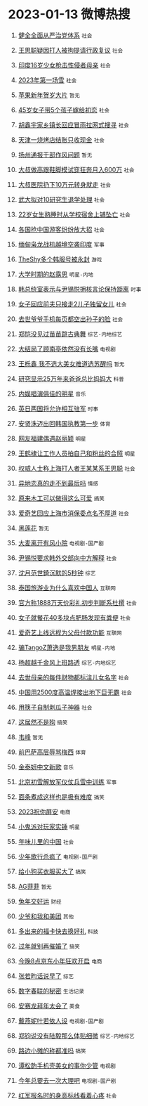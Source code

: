 # 2023-01-13 微博热搜 
1. [健全全面从严治党体系](https://m.weibo.cn/search?containerid=100103type%3D1%26t%3D10%26q%3D%23%E5%81%A5%E5%85%A8%E5%85%A8%E9%9D%A2%E4%BB%8E%E4%B8%A5%E6%B2%BB%E5%85%9A%E4%BD%93%E7%B3%BB%23&stream_entry_id=51&isnewpage=1&extparam=seat%3D1%26cate%3D10103%26dgr%3D0%26filter_type%3Drealtimehot%26c_type%3D51%26pos%3D0%26display_time%3D1673562304%26pre_seqid%3D167356230425305345197&luicode=10000011&lfid=106003type%3D25%26t%3D3%26disable_hot%3D1%26filter_type%3Drealtimehot) `社会` 

2. [王思聪疑因打人被拘提请行政复议](https://m.weibo.cn/search?containerid=100103type%3D1%26t%3D10%26q%3D%23%E7%8E%8B%E6%80%9D%E8%81%AA%E7%96%91%E5%9B%A0%E6%89%93%E4%BA%BA%E8%A2%AB%E6%8B%98%E6%8F%90%E8%AF%B7%E8%A1%8C%E6%94%BF%E5%A4%8D%E8%AE%AE%23&stream_entry_id=31&isnewpage=1&extparam=seat%3D1%26band_rank%3D1%26filter_type%3Drealtimehot%26flag%3D2%26q%3D%2523%25E7%258E%258B%25E6%2580%259D%25E8%2581%25AA%25E7%2596%2591%25E5%259B%25A0%25E6%2589%2593%25E4%25BA%25BA%25E8%25A2%25AB%25E6%258B%2598%25E6%258F%2590%25E8%25AF%25B7%25E8%25A1%258C%25E6%2594%25BF%25E5%25A4%258D%25E8%25AE%25AE%2523%26c_type%3D31%26dgr%3D0%26realpos%3D1%26stream_entry_id%3D31%26cate%3D5001%26lcate%3D5001%26pos%3D0%26display_time%3D1673562304%26pre_seqid%3D167356230425305345197&luicode=10000011&lfid=106003type%3D25%26t%3D3%26disable_hot%3D1%26filter_type%3Drealtimehot) `社会` 

3. [印度16岁少女枪击性侵者母亲](https://m.weibo.cn/search?containerid=100103type%3D1%26t%3D10%26q%3D%23%E5%8D%B0%E5%BA%A616%E5%B2%81%E5%B0%91%E5%A5%B3%E6%9E%AA%E5%87%BB%E6%80%A7%E4%BE%B5%E8%80%85%E6%AF%8D%E4%BA%B2%23&stream_entry_id=31&isnewpage=1&extparam=seat%3D1%26band_rank%3D2%26filter_type%3Drealtimehot%26flag%3D0%26q%3D%2523%25E5%258D%25B0%25E5%25BA%25A616%25E5%25B2%2581%25E5%25B0%2591%25E5%25A5%25B3%25E6%259E%25AA%25E5%2587%25BB%25E6%2580%25A7%25E4%25BE%25B5%25E8%2580%2585%25E6%25AF%258D%25E4%25BA%25B2%2523%26c_type%3D31%26dgr%3D0%26realpos%3D2%26stream_entry_id%3D31%26cate%3D5001%26lcate%3D5001%26pos%3D1%26display_time%3D1673562304%26pre_seqid%3D167356230425305345197&luicode=10000011&lfid=106003type%3D25%26t%3D3%26disable_hot%3D1%26filter_type%3Drealtimehot) `社会` 

4. [2023年第一场雪](https://m.weibo.cn/search?containerid=100103type%3D1%26t%3D10%26q%3D%232023%E5%B9%B4%E7%AC%AC%E4%B8%80%E5%9C%BA%E9%9B%AA%23&stream_entry_id=31&isnewpage=1&extparam=seat%3D1%26band_rank%3D3%26filter_type%3Drealtimehot%26flag%3D0%26q%3D%25232023%25E5%25B9%25B4%25E7%25AC%25AC%25E4%25B8%2580%25E5%259C%25BA%25E9%259B%25AA%2523%26c_type%3D31%26dgr%3D0%26realpos%3D3%26stream_entry_id%3D31%26cate%3D5001%26lcate%3D5001%26pos%3D2%26display_time%3D1673562304%26pre_seqid%3D167356230425305345197&luicode=10000011&lfid=106003type%3D25%26t%3D3%26disable_hot%3D1%26filter_type%3Drealtimehot) `社会` 

5. [苹果新年贺岁大片](https://m.weibo.cn/search?containerid=100103type%3D1%26t%3D10%26q%3D%E8%8B%B9%E6%9E%9C%E6%96%B0%E5%B9%B4%E8%B4%BA%E5%B2%81%E5%A4%A7%E7%89%87&stream_entry_id=31&isnewpage=1&extparam=seat%3D1%26band_rank%3D4%26filter_type%3Drealtimehot%26adid%3D177956%26q%3D%25E8%258B%25B9%25E6%259E%259C%25E6%2596%25B0%25E5%25B9%25B4%25E8%25B4%25BA%25E5%25B2%2581%25E5%25A4%25A7%25E7%2589%2587%26c_type%3D31%26dgr%3D0%26stream_entry_id%3D31%26cate%3D5001%26lcate%3D5001%26pos%3D3%26display_time%3D1673562304%26pre_seqid%3D167356230425305345197&luicode=10000011&lfid=106003type%3D25%26t%3D3%26disable_hot%3D1%26filter_type%3Drealtimehot) `暂无` 

6. [45岁女子带5个孩子嫁给初恋](https://m.weibo.cn/search?containerid=100103type%3D1%26t%3D10%26q%3D%2345%E5%B2%81%E5%A5%B3%E5%AD%90%E5%B8%A65%E4%B8%AA%E5%AD%A9%E5%AD%90%E5%AB%81%E7%BB%99%E5%88%9D%E6%81%8B%23&stream_entry_id=31&isnewpage=1&extparam=seat%3D1%26band_rank%3D4%26filter_type%3Drealtimehot%26flag%3D0%26q%3D%252345%25E5%25B2%2581%25E5%25A5%25B3%25E5%25AD%2590%25E5%25B8%25A65%25E4%25B8%25AA%25E5%25AD%25A9%25E5%25AD%2590%25E5%25AB%2581%25E7%25BB%2599%25E5%2588%259D%25E6%2581%258B%2523%26c_type%3D31%26dgr%3D0%26realpos%3D4%26stream_entry_id%3D31%26cate%3D5001%26lcate%3D5001%26pos%3D4%26display_time%3D1673562304%26pre_seqid%3D167356230425305345197&luicode=10000011&lfid=106003type%3D25%26t%3D3%26disable_hot%3D1%26filter_type%3Drealtimehot) `社会` 

7. [胡鑫宇家乡镇长回应冒雨拉网式搜寻](https://m.weibo.cn/search?containerid=100103type%3D1%26t%3D10%26q%3D%23%E8%83%A1%E9%91%AB%E5%AE%87%E5%AE%B6%E4%B9%A1%E9%95%87%E9%95%BF%E5%9B%9E%E5%BA%94%E5%86%92%E9%9B%A8%E6%8B%89%E7%BD%91%E5%BC%8F%E6%90%9C%E5%AF%BB%23&stream_entry_id=31&isnewpage=1&extparam=seat%3D1%26band_rank%3D5%26filter_type%3Drealtimehot%26flag%3D0%26q%3D%2523%25E8%2583%25A1%25E9%2591%25AB%25E5%25AE%2587%25E5%25AE%25B6%25E4%25B9%25A1%25E9%2595%2587%25E9%2595%25BF%25E5%259B%259E%25E5%25BA%2594%25E5%2586%2592%25E9%259B%25A8%25E6%258B%2589%25E7%25BD%2591%25E5%25BC%258F%25E6%2590%259C%25E5%25AF%25BB%2523%26c_type%3D31%26dgr%3D0%26realpos%3D5%26stream_entry_id%3D31%26cate%3D5001%26lcate%3D5001%26pos%3D5%26display_time%3D1673562304%26pre_seqid%3D167356230425305345197&luicode=10000011&lfid=106003type%3D25%26t%3D3%26disable_hot%3D1%26filter_type%3Drealtimehot) `社会` 

8. [天津一烧烤店结账只收现金](https://m.weibo.cn/search?containerid=100103type%3D1%26t%3D10%26q%3D%23%E5%A4%A9%E6%B4%A5%E4%B8%80%E7%83%A7%E7%83%A4%E5%BA%97%E7%BB%93%E8%B4%A6%E5%8F%AA%E6%94%B6%E7%8E%B0%E9%87%91%23&stream_entry_id=31&isnewpage=1&extparam=seat%3D1%26band_rank%3D6%26filter_type%3Drealtimehot%26flag%3D0%26q%3D%2523%25E5%25A4%25A9%25E6%25B4%25A5%25E4%25B8%2580%25E7%2583%25A7%25E7%2583%25A4%25E5%25BA%2597%25E7%25BB%2593%25E8%25B4%25A6%25E5%258F%25AA%25E6%2594%25B6%25E7%258E%25B0%25E9%2587%2591%2523%26c_type%3D31%26dgr%3D0%26realpos%3D6%26stream_entry_id%3D31%26cate%3D5001%26lcate%3D5001%26pos%3D6%26display_time%3D1673562304%26pre_seqid%3D167356230425305345197&luicode=10000011&lfid=106003type%3D25%26t%3D3%26disable_hot%3D1%26filter_type%3Drealtimehot) `社会` 

9. [扬州通报干部作风问题](https://m.weibo.cn/search?containerid=100103type%3D1%26t%3D10%26q%3D%23%E6%89%AC%E5%B7%9E%E9%80%9A%E6%8A%A5%E5%B9%B2%E9%83%A8%E4%BD%9C%E9%A3%8E%E9%97%AE%E9%A2%98%23&stream_entry_id=31&isnewpage=1&extparam=seat%3D1%26band_rank%3D7%26filter_type%3Drealtimehot%26flag%3D0%26q%3D%2523%25E6%2589%25AC%25E5%25B7%259E%25E9%2580%259A%25E6%258A%25A5%25E5%25B9%25B2%25E9%2583%25A8%25E4%25BD%259C%25E9%25A3%258E%25E9%2597%25AE%25E9%25A2%2598%2523%26c_type%3D31%26dgr%3D0%26realpos%3D7%26stream_entry_id%3D31%26cate%3D5001%26lcate%3D5001%26pos%3D7%26display_time%3D1673562304%26pre_seqid%3D167356230425305345197&luicode=10000011&lfid=106003type%3D25%26t%3D3%26disable_hot%3D1%26filter_type%3Drealtimehot) `暂无` 

10. [大叔做高跟鞋脚模试穿狂奔月入600万](https://m.weibo.cn/search?containerid=100103type%3D1%26t%3D10%26q%3D%23%E5%A4%A7%E5%8F%94%E5%81%9A%E9%AB%98%E8%B7%9F%E9%9E%8B%E8%84%9A%E6%A8%A1%E8%AF%95%E7%A9%BF%E7%8B%82%E5%A5%94%E6%9C%88%E5%85%A5600%E4%B8%87%23&stream_entry_id=31&isnewpage=1&extparam=seat%3D1%26band_rank%3D8%26filter_type%3Drealtimehot%26flag%3D0%26q%3D%2523%25E5%25A4%25A7%25E5%258F%2594%25E5%2581%259A%25E9%25AB%2598%25E8%25B7%259F%25E9%259E%258B%25E8%2584%259A%25E6%25A8%25A1%25E8%25AF%2595%25E7%25A9%25BF%25E7%258B%2582%25E5%25A5%2594%25E6%259C%2588%25E5%2585%25A5600%25E4%25B8%2587%2523%26c_type%3D31%26dgr%3D0%26realpos%3D8%26stream_entry_id%3D31%26cate%3D5001%26lcate%3D5001%26pos%3D8%26display_time%3D1673562304%26pre_seqid%3D167356230425305345197&luicode=10000011&lfid=106003type%3D25%26t%3D3%26disable_hot%3D1%26filter_type%3Drealtimehot) `社会` 

11. [大叔医院扔下10万元转身就走](https://m.weibo.cn/search?containerid=100103type%3D1%26t%3D10%26q%3D%23%E5%A4%A7%E5%8F%94%E5%8C%BB%E9%99%A2%E6%89%94%E4%B8%8B10%E4%B8%87%E5%85%83%E8%BD%AC%E8%BA%AB%E5%B0%B1%E8%B5%B0%23&stream_entry_id=31&isnewpage=1&extparam=seat%3D1%26band_rank%3D9%26filter_type%3Drealtimehot%26flag%3D0%26q%3D%2523%25E5%25A4%25A7%25E5%258F%2594%25E5%258C%25BB%25E9%2599%25A2%25E6%2589%2594%25E4%25B8%258B10%25E4%25B8%2587%25E5%2585%2583%25E8%25BD%25AC%25E8%25BA%25AB%25E5%25B0%25B1%25E8%25B5%25B0%2523%26c_type%3D31%26dgr%3D0%26realpos%3D9%26stream_entry_id%3D31%26cate%3D5001%26lcate%3D5001%26pos%3D9%26display_time%3D1673562304%26pre_seqid%3D167356230425305345197&luicode=10000011&lfid=106003type%3D25%26t%3D3%26disable_hot%3D1%26filter_type%3Drealtimehot) `社会` 

12. [武大拟对10研究生退学处理](https://m.weibo.cn/search?containerid=100103type%3D1%26t%3D10%26q%3D%23%E6%AD%A6%E5%A4%A7%E6%8B%9F%E5%AF%B910%E7%A0%94%E7%A9%B6%E7%94%9F%E9%80%80%E5%AD%A6%E5%A4%84%E7%90%86%23&stream_entry_id=31&isnewpage=1&extparam=seat%3D1%26band_rank%3D10%26filter_type%3Drealtimehot%26flag%3D0%26q%3D%2523%25E6%25AD%25A6%25E5%25A4%25A7%25E6%258B%259F%25E5%25AF%25B910%25E7%25A0%2594%25E7%25A9%25B6%25E7%2594%259F%25E9%2580%2580%25E5%25AD%25A6%25E5%25A4%2584%25E7%2590%2586%2523%26c_type%3D31%26dgr%3D0%26realpos%3D10%26stream_entry_id%3D31%26cate%3D5001%26lcate%3D5001%26pos%3D10%26display_time%3D1673562304%26pre_seqid%3D167356230425305345197&luicode=10000011&lfid=106003type%3D25%26t%3D3%26disable_hot%3D1%26filter_type%3Drealtimehot) `社会` 

13. [22岁女生熟睡时从学校宿舍上铺坠亡](https://m.weibo.cn/search?containerid=100103type%3D1%26t%3D10%26q%3D%2322%E5%B2%81%E5%A5%B3%E7%94%9F%E7%86%9F%E7%9D%A1%E6%97%B6%E4%BB%8E%E5%AD%A6%E6%A0%A1%E5%AE%BF%E8%88%8D%E4%B8%8A%E9%93%BA%E5%9D%A0%E4%BA%A1%23&stream_entry_id=31&isnewpage=1&extparam=seat%3D1%26band_rank%3D11%26filter_type%3Drealtimehot%26flag%3D0%26q%3D%252322%25E5%25B2%2581%25E5%25A5%25B3%25E7%2594%259F%25E7%2586%259F%25E7%259D%25A1%25E6%2597%25B6%25E4%25BB%258E%25E5%25AD%25A6%25E6%25A0%25A1%25E5%25AE%25BF%25E8%2588%258D%25E4%25B8%258A%25E9%2593%25BA%25E5%259D%25A0%25E4%25BA%25A1%2523%26c_type%3D31%26dgr%3D0%26realpos%3D11%26stream_entry_id%3D31%26cate%3D5001%26lcate%3D5001%26pos%3D11%26display_time%3D1673562304%26pre_seqid%3D167356230425305345197&luicode=10000011&lfid=106003type%3D25%26t%3D3%26disable_hot%3D1%26filter_type%3Drealtimehot) `社会` 

14. [各国抢中国游客纷纷放大招](https://m.weibo.cn/search?containerid=100103type%3D1%26t%3D10%26q%3D%23%E5%90%84%E5%9B%BD%E6%8A%A2%E4%B8%AD%E5%9B%BD%E6%B8%B8%E5%AE%A2%E7%BA%B7%E7%BA%B7%E6%94%BE%E5%A4%A7%E6%8B%9B%23&stream_entry_id=31&isnewpage=1&extparam=seat%3D1%26band_rank%3D12%26filter_type%3Drealtimehot%26flag%3D1%26q%3D%2523%25E5%2590%2584%25E5%259B%25BD%25E6%258A%25A2%25E4%25B8%25AD%25E5%259B%25BD%25E6%25B8%25B8%25E5%25AE%25A2%25E7%25BA%25B7%25E7%25BA%25B7%25E6%2594%25BE%25E5%25A4%25A7%25E6%258B%259B%2523%26c_type%3D31%26dgr%3D0%26realpos%3D12%26stream_entry_id%3D31%26cate%3D5001%26lcate%3D5001%26pos%3D12%26display_time%3D1673562304%26pre_seqid%3D167356230425305345197&luicode=10000011&lfid=106003type%3D25%26t%3D3%26disable_hot%3D1%26filter_type%3Drealtimehot) `社会` 

15. [缅甸枭龙战机越境空袭印度](https://m.weibo.cn/search?containerid=100103type%3D1%26t%3D10%26q%3D%23%E7%BC%85%E7%94%B8%E6%9E%AD%E9%BE%99%E6%88%98%E6%9C%BA%E8%B6%8A%E5%A2%83%E7%A9%BA%E8%A2%AD%E5%8D%B0%E5%BA%A6%23&stream_entry_id=31&isnewpage=1&extparam=seat%3D1%26band_rank%3D13%26filter_type%3Drealtimehot%26flag%3D0%26q%3D%2523%25E7%25BC%2585%25E7%2594%25B8%25E6%259E%25AD%25E9%25BE%2599%25E6%2588%2598%25E6%259C%25BA%25E8%25B6%258A%25E5%25A2%2583%25E7%25A9%25BA%25E8%25A2%25AD%25E5%258D%25B0%25E5%25BA%25A6%2523%26c_type%3D31%26dgr%3D0%26realpos%3D13%26stream_entry_id%3D31%26cate%3D5001%26lcate%3D5001%26pos%3D13%26display_time%3D1673562304%26pre_seqid%3D167356230425305345197&luicode=10000011&lfid=106003type%3D25%26t%3D3%26disable_hot%3D1%26filter_type%3Drealtimehot) `军事` 

16. [TheShy多个韩服号被永封](https://m.weibo.cn/search?containerid=100103type%3D1%26t%3D10%26q%3D%23TheShy%E5%A4%9A%E4%B8%AA%E9%9F%A9%E6%9C%8D%E5%8F%B7%E8%A2%AB%E6%B0%B8%E5%B0%81%23&stream_entry_id=31&isnewpage=1&extparam=seat%3D1%26band_rank%3D14%26filter_type%3Drealtimehot%26flag%3D0%26q%3D%2523TheShy%25E5%25A4%259A%25E4%25B8%25AA%25E9%259F%25A9%25E6%259C%258D%25E5%258F%25B7%25E8%25A2%25AB%25E6%25B0%25B8%25E5%25B0%2581%2523%26c_type%3D31%26dgr%3D0%26realpos%3D14%26stream_entry_id%3D31%26cate%3D5001%26lcate%3D5001%26pos%3D14%26display_time%3D1673562304%26pre_seqid%3D167356230425305345197&luicode=10000011&lfid=106003type%3D25%26t%3D3%26disable_hot%3D1%26filter_type%3Drealtimehot) `游戏` 

17. [大学时期的赵露思](https://m.weibo.cn/search?containerid=100103type%3D1%26t%3D10%26q%3D%23%E5%A4%A7%E5%AD%A6%E6%97%B6%E6%9C%9F%E7%9A%84%E8%B5%B5%E9%9C%B2%E6%80%9D%23&stream_entry_id=31&isnewpage=1&extparam=seat%3D1%26band_rank%3D15%26filter_type%3Drealtimehot%26flag%3D0%26q%3D%2523%25E5%25A4%25A7%25E5%25AD%25A6%25E6%2597%25B6%25E6%259C%259F%25E7%259A%2584%25E8%25B5%25B5%25E9%259C%25B2%25E6%2580%259D%2523%26c_type%3D31%26dgr%3D0%26realpos%3D15%26stream_entry_id%3D31%26cate%3D5001%26lcate%3D5001%26pos%3D15%26display_time%3D1673562304%26pre_seqid%3D167356230425305345197&luicode=10000011&lfid=106003type%3D25%26t%3D3%26disable_hot%3D1%26filter_type%3Drealtimehot) `明星-内地` 

18. [韩总统室表示与尹锡悦拥核言论保持距离](https://m.weibo.cn/search?containerid=100103type%3D1%26t%3D10%26q%3D%23%E9%9F%A9%E6%80%BB%E7%BB%9F%E5%AE%A4%E8%A1%A8%E7%A4%BA%E4%B8%8E%E5%B0%B9%E9%94%A1%E6%82%A6%E6%8B%A5%E6%A0%B8%E8%A8%80%E8%AE%BA%E4%BF%9D%E6%8C%81%E8%B7%9D%E7%A6%BB%23&stream_entry_id=31&isnewpage=1&extparam=seat%3D1%26band_rank%3D16%26filter_type%3Drealtimehot%26flag%3D0%26q%3D%2523%25E9%259F%25A9%25E6%2580%25BB%25E7%25BB%259F%25E5%25AE%25A4%25E8%25A1%25A8%25E7%25A4%25BA%25E4%25B8%258E%25E5%25B0%25B9%25E9%2594%25A1%25E6%2582%25A6%25E6%258B%25A5%25E6%25A0%25B8%25E8%25A8%2580%25E8%25AE%25BA%25E4%25BF%259D%25E6%258C%2581%25E8%25B7%259D%25E7%25A6%25BB%2523%26c_type%3D31%26dgr%3D0%26realpos%3D16%26stream_entry_id%3D31%26cate%3D5001%26lcate%3D5001%26pos%3D16%26display_time%3D1673562304%26pre_seqid%3D167356230425305345197&luicode=10000011&lfid=106003type%3D25%26t%3D3%26disable_hot%3D1%26filter_type%3Drealtimehot) `时事` 

19. [女子回应前夫只接走2儿子独留女儿](https://m.weibo.cn/search?containerid=100103type%3D1%26t%3D10%26q%3D%23%E5%A5%B3%E5%AD%90%E5%9B%9E%E5%BA%94%E5%89%8D%E5%A4%AB%E5%8F%AA%E6%8E%A5%E8%B5%B02%E5%84%BF%E5%AD%90%E7%8B%AC%E7%95%99%E5%A5%B3%E5%84%BF%23&stream_entry_id=31&isnewpage=1&extparam=seat%3D1%26band_rank%3D17%26filter_type%3Drealtimehot%26flag%3D0%26q%3D%2523%25E5%25A5%25B3%25E5%25AD%2590%25E5%259B%259E%25E5%25BA%2594%25E5%2589%258D%25E5%25A4%25AB%25E5%258F%25AA%25E6%258E%25A5%25E8%25B5%25B02%25E5%2584%25BF%25E5%25AD%2590%25E7%258B%25AC%25E7%2595%2599%25E5%25A5%25B3%25E5%2584%25BF%2523%26c_type%3D31%26dgr%3D0%26realpos%3D17%26stream_entry_id%3D31%26cate%3D5001%26lcate%3D5001%26pos%3D17%26display_time%3D1673562304%26pre_seqid%3D167356230425305345197&luicode=10000011&lfid=106003type%3D25%26t%3D3%26disable_hot%3D1%26filter_type%3Drealtimehot) `社会` 

20. [去世爷爷手机每页都空出孙子的脸](https://m.weibo.cn/search?containerid=100103type%3D1%26t%3D10%26q%3D%23%E5%8E%BB%E4%B8%96%E7%88%B7%E7%88%B7%E6%89%8B%E6%9C%BA%E6%AF%8F%E9%A1%B5%E9%83%BD%E7%A9%BA%E5%87%BA%E5%AD%99%E5%AD%90%E7%9A%84%E8%84%B8%23&stream_entry_id=31&isnewpage=1&extparam=seat%3D1%26band_rank%3D18%26filter_type%3Drealtimehot%26flag%3D0%26q%3D%2523%25E5%258E%25BB%25E4%25B8%2596%25E7%2588%25B7%25E7%2588%25B7%25E6%2589%258B%25E6%259C%25BA%25E6%25AF%258F%25E9%25A1%25B5%25E9%2583%25BD%25E7%25A9%25BA%25E5%2587%25BA%25E5%25AD%2599%25E5%25AD%2590%25E7%259A%2584%25E8%2584%25B8%2523%26c_type%3D31%26dgr%3D0%26realpos%3D18%26stream_entry_id%3D31%26cate%3D5001%26lcate%3D5001%26pos%3D18%26display_time%3D1673562304%26pre_seqid%3D167356230425305345197&luicode=10000011&lfid=106003type%3D25%26t%3D3%26disable_hot%3D1%26filter_type%3Drealtimehot) `社会` 

21. [郑恺没见过苗苗跳古典舞](https://m.weibo.cn/search?containerid=100103type%3D1%26t%3D10%26q%3D%23%E9%83%91%E6%81%BA%E6%B2%A1%E8%A7%81%E8%BF%87%E8%8B%97%E8%8B%97%E8%B7%B3%E5%8F%A4%E5%85%B8%E8%88%9E%23&stream_entry_id=31&isnewpage=1&extparam=seat%3D1%26band_rank%3D19%26filter_type%3Drealtimehot%26flag%3D0%26q%3D%2523%25E9%2583%2591%25E6%2581%25BA%25E6%25B2%25A1%25E8%25A7%2581%25E8%25BF%2587%25E8%258B%2597%25E8%258B%2597%25E8%25B7%25B3%25E5%258F%25A4%25E5%2585%25B8%25E8%2588%259E%2523%26c_type%3D31%26dgr%3D0%26realpos%3D19%26stream_entry_id%3D31%26cate%3D5001%26lcate%3D5001%26pos%3D19%26display_time%3D1673562304%26pre_seqid%3D167356230425305345197&luicode=10000011&lfid=106003type%3D25%26t%3D3%26disable_hot%3D1%26filter_type%3Drealtimehot) `综艺-内地综艺` 

22. [大结局了顾南亭依然没有长嘴](https://m.weibo.cn/search?containerid=100103type%3D1%26t%3D10%26q%3D%23%E5%A4%A7%E7%BB%93%E5%B1%80%E4%BA%86%E9%A1%BE%E5%8D%97%E4%BA%AD%E4%BE%9D%E7%84%B6%E6%B2%A1%E6%9C%89%E9%95%BF%E5%98%B4%23&stream_entry_id=31&isnewpage=1&extparam=seat%3D1%26band_rank%3D20%26filter_type%3Drealtimehot%26flag%3D0%26q%3D%2523%25E5%25A4%25A7%25E7%25BB%2593%25E5%25B1%2580%25E4%25BA%2586%25E9%25A1%25BE%25E5%258D%2597%25E4%25BA%25AD%25E4%25BE%259D%25E7%2584%25B6%25E6%25B2%25A1%25E6%259C%2589%25E9%2595%25BF%25E5%2598%25B4%2523%26c_type%3D31%26dgr%3D0%26realpos%3D20%26stream_entry_id%3D31%26cate%3D5001%26lcate%3D5001%26pos%3D20%26display_time%3D1673562304%26pre_seqid%3D167356230425305345197&luicode=10000011&lfid=106003type%3D25%26t%3D3%26disable_hot%3D1%26filter_type%3Drealtimehot) `电视剧` 

23. [王栎鑫 我不选大美女难道选苏醒吗](https://m.weibo.cn/search?containerid=100103type%3D1%26t%3D10%26q%3D%E7%8E%8B%E6%A0%8E%E9%91%AB+%E6%88%91%E4%B8%8D%E9%80%89%E5%A4%A7%E7%BE%8E%E5%A5%B3%E9%9A%BE%E9%81%93%E9%80%89%E8%8B%8F%E9%86%92%E5%90%97&stream_entry_id=31&isnewpage=1&extparam=seat%3D1%26band_rank%3D21%26filter_type%3Drealtimehot%26flag%3D0%26q%3D%25E7%258E%258B%25E6%25A0%258E%25E9%2591%25AB%2520%25E6%2588%2591%25E4%25B8%258D%25E9%2580%2589%25E5%25A4%25A7%25E7%25BE%258E%25E5%25A5%25B3%25E9%259A%25BE%25E9%2581%2593%25E9%2580%2589%25E8%258B%258F%25E9%2586%2592%25E5%2590%2597%26c_type%3D31%26dgr%3D0%26realpos%3D21%26stream_entry_id%3D31%26cate%3D5001%26lcate%3D5001%26pos%3D21%26display_time%3D1673562304%26pre_seqid%3D167356230425305345197&luicode=10000011&lfid=106003type%3D25%26t%3D3%26disable_hot%3D1%26filter_type%3Drealtimehot) `暂无` 

24. [研究显示25万年来爸爸总比妈妈大](https://m.weibo.cn/search?containerid=100103type%3D1%26t%3D10%26q%3D%23%E7%A0%94%E7%A9%B6%E6%98%BE%E7%A4%BA25%E4%B8%87%E5%B9%B4%E6%9D%A5%E7%88%B8%E7%88%B8%E6%80%BB%E6%AF%94%E5%A6%88%E5%A6%88%E5%A4%A7%23&stream_entry_id=31&isnewpage=1&extparam=seat%3D1%26band_rank%3D22%26filter_type%3Drealtimehot%26flag%3D0%26q%3D%2523%25E7%25A0%2594%25E7%25A9%25B6%25E6%2598%25BE%25E7%25A4%25BA25%25E4%25B8%2587%25E5%25B9%25B4%25E6%259D%25A5%25E7%2588%25B8%25E7%2588%25B8%25E6%2580%25BB%25E6%25AF%2594%25E5%25A6%2588%25E5%25A6%2588%25E5%25A4%25A7%2523%26c_type%3D31%26dgr%3D0%26realpos%3D22%26stream_entry_id%3D31%26cate%3D5001%26lcate%3D5001%26pos%3D22%26display_time%3D1673562304%26pre_seqid%3D167356230425305345197&luicode=10000011&lfid=106003type%3D25%26t%3D3%26disable_hot%3D1%26filter_type%3Drealtimehot) `科普` 

25. [内娱唱演俱佳的明星](https://m.weibo.cn/search?containerid=100103type%3D1%26t%3D10%26q%3D%23%E5%86%85%E5%A8%B1%E5%94%B1%E6%BC%94%E4%BF%B1%E4%BD%B3%E7%9A%84%E6%98%8E%E6%98%9F%23&stream_entry_id=31&isnewpage=1&extparam=seat%3D1%26band_rank%3D23%26filter_type%3Drealtimehot%26flag%3D0%26q%3D%2523%25E5%2586%2585%25E5%25A8%25B1%25E5%2594%25B1%25E6%25BC%2594%25E4%25BF%25B1%25E4%25BD%25B3%25E7%259A%2584%25E6%2598%258E%25E6%2598%259F%2523%26c_type%3D31%26dgr%3D0%26realpos%3D23%26stream_entry_id%3D31%26cate%3D5001%26lcate%3D5001%26pos%3D23%26display_time%3D1673562304%26pre_seqid%3D167356230425305345197&luicode=10000011&lfid=106003type%3D25%26t%3D3%26disable_hot%3D1%26filter_type%3Drealtimehot) `音乐` 

26. [英日两国将允许相互驻军](https://m.weibo.cn/search?containerid=100103type%3D1%26t%3D10%26q%3D%23%E8%8B%B1%E6%97%A5%E4%B8%A4%E5%9B%BD%E5%B0%86%E5%85%81%E8%AE%B8%E7%9B%B8%E4%BA%92%E9%A9%BB%E5%86%9B%23&stream_entry_id=31&isnewpage=1&extparam=seat%3D1%26band_rank%3D24%26filter_type%3Drealtimehot%26flag%3D0%26q%3D%2523%25E8%258B%25B1%25E6%2597%25A5%25E4%25B8%25A4%25E5%259B%25BD%25E5%25B0%2586%25E5%2585%2581%25E8%25AE%25B8%25E7%259B%25B8%25E4%25BA%2592%25E9%25A9%25BB%25E5%2586%259B%2523%26c_type%3D31%26dgr%3D0%26realpos%3D24%26stream_entry_id%3D31%26cate%3D5001%26lcate%3D5001%26pos%3D24%26display_time%3D1673562304%26pre_seqid%3D167356230425305345197&luicode=10000011&lfid=106003type%3D25%26t%3D3%26disable_hot%3D1%26filter_type%3Drealtimehot) `时事` 

27. [安贤洙迈出回韩国执教第一步](https://m.weibo.cn/search?containerid=100103type%3D1%26t%3D10%26q%3D%23%E5%AE%89%E8%B4%A4%E6%B4%99%E8%BF%88%E5%87%BA%E5%9B%9E%E9%9F%A9%E5%9B%BD%E6%89%A7%E6%95%99%E7%AC%AC%E4%B8%80%E6%AD%A5%23&stream_entry_id=31&isnewpage=1&extparam=seat%3D1%26band_rank%3D25%26filter_type%3Drealtimehot%26flag%3D0%26q%3D%2523%25E5%25AE%2589%25E8%25B4%25A4%25E6%25B4%2599%25E8%25BF%2588%25E5%2587%25BA%25E5%259B%259E%25E9%259F%25A9%25E5%259B%25BD%25E6%2589%25A7%25E6%2595%2599%25E7%25AC%25AC%25E4%25B8%2580%25E6%25AD%25A5%2523%26c_type%3D31%26dgr%3D0%26realpos%3D25%26stream_entry_id%3D31%26cate%3D5001%26lcate%3D5001%26pos%3D25%26display_time%3D1673562304%26pre_seqid%3D167356230425305345197&luicode=10000011&lfid=106003type%3D25%26t%3D3%26disable_hot%3D1%26filter_type%3Drealtimehot) `体育` 

28. [网友福建偶遇赵丽颖](https://m.weibo.cn/search?containerid=100103type%3D1%26t%3D10%26q%3D%23%E7%BD%91%E5%8F%8B%E7%A6%8F%E5%BB%BA%E5%81%B6%E9%81%87%E8%B5%B5%E4%B8%BD%E9%A2%96%23&stream_entry_id=31&isnewpage=1&extparam=seat%3D1%26band_rank%3D26%26filter_type%3Drealtimehot%26flag%3D0%26q%3D%2523%25E7%25BD%2591%25E5%258F%258B%25E7%25A6%258F%25E5%25BB%25BA%25E5%2581%25B6%25E9%2581%2587%25E8%25B5%25B5%25E4%25B8%25BD%25E9%25A2%2596%2523%26c_type%3D31%26dgr%3D0%26realpos%3D26%26stream_entry_id%3D31%26cate%3D5001%26lcate%3D5001%26pos%3D26%26display_time%3D1673562304%26pre_seqid%3D167356230425305345197&luicode=10000011&lfid=106003type%3D25%26t%3D3%26disable_hot%3D1%26filter_type%3Drealtimehot) `明星` 

29. [王鹤棣让工作人员拍自己和粉丝的合照](https://m.weibo.cn/search?containerid=100103type%3D1%26t%3D10%26q%3D%23%E7%8E%8B%E9%B9%A4%E6%A3%A3%E8%AE%A9%E5%B7%A5%E4%BD%9C%E4%BA%BA%E5%91%98%E6%8B%8D%E8%87%AA%E5%B7%B1%E5%92%8C%E7%B2%89%E4%B8%9D%E7%9A%84%E5%90%88%E7%85%A7%23&stream_entry_id=31&isnewpage=1&extparam=seat%3D1%26band_rank%3D27%26filter_type%3Drealtimehot%26flag%3D0%26q%3D%2523%25E7%258E%258B%25E9%25B9%25A4%25E6%25A3%25A3%25E8%25AE%25A9%25E5%25B7%25A5%25E4%25BD%259C%25E4%25BA%25BA%25E5%2591%2598%25E6%258B%258D%25E8%2587%25AA%25E5%25B7%25B1%25E5%2592%258C%25E7%25B2%2589%25E4%25B8%259D%25E7%259A%2584%25E5%2590%2588%25E7%2585%25A7%2523%26c_type%3D31%26dgr%3D0%26realpos%3D27%26stream_entry_id%3D31%26cate%3D5001%26lcate%3D5001%26pos%3D27%26display_time%3D1673562304%26pre_seqid%3D167356230425305345197&luicode=10000011&lfid=106003type%3D25%26t%3D3%26disable_hot%3D1%26filter_type%3Drealtimehot) `明星` 

30. [权威人士称上海打人者王某某系王思聪](https://m.weibo.cn/search?containerid=100103type%3D1%26t%3D10%26q%3D%23%E6%9D%83%E5%A8%81%E4%BA%BA%E5%A3%AB%E7%A7%B0%E4%B8%8A%E6%B5%B7%E6%89%93%E4%BA%BA%E8%80%85%E7%8E%8B%E6%9F%90%E6%9F%90%E7%B3%BB%E7%8E%8B%E6%80%9D%E8%81%AA%23&stream_entry_id=31&isnewpage=1&extparam=seat%3D1%26band_rank%3D28%26filter_type%3Drealtimehot%26flag%3D0%26q%3D%2523%25E6%259D%2583%25E5%25A8%2581%25E4%25BA%25BA%25E5%25A3%25AB%25E7%25A7%25B0%25E4%25B8%258A%25E6%25B5%25B7%25E6%2589%2593%25E4%25BA%25BA%25E8%2580%2585%25E7%258E%258B%25E6%259F%2590%25E6%259F%2590%25E7%25B3%25BB%25E7%258E%258B%25E6%2580%259D%25E8%2581%25AA%2523%26c_type%3D31%26dgr%3D0%26realpos%3D28%26stream_entry_id%3D31%26cate%3D5001%26lcate%3D5001%26pos%3D28%26display_time%3D1673562304%26pre_seqid%3D167356230425305345197&luicode=10000011&lfid=106003type%3D25%26t%3D3%26disable_hot%3D1%26filter_type%3Drealtimehot) `社会` 

31. [异地恋真的走不到最后吗](https://m.weibo.cn/search?containerid=100103type%3D1%26t%3D10%26q%3D%23%E5%BC%82%E5%9C%B0%E6%81%8B%E7%9C%9F%E7%9A%84%E8%B5%B0%E4%B8%8D%E5%88%B0%E6%9C%80%E5%90%8E%E5%90%97%23&stream_entry_id=31&isnewpage=1&extparam=seat%3D1%26band_rank%3D29%26filter_type%3Drealtimehot%26flag%3D0%26q%3D%2523%25E5%25BC%2582%25E5%259C%25B0%25E6%2581%258B%25E7%259C%259F%25E7%259A%2584%25E8%25B5%25B0%25E4%25B8%258D%25E5%2588%25B0%25E6%259C%2580%25E5%2590%258E%25E5%2590%2597%2523%26c_type%3D31%26dgr%3D0%26realpos%3D29%26stream_entry_id%3D31%26cate%3D5001%26lcate%3D5001%26pos%3D29%26display_time%3D1673562304%26pre_seqid%3D167356230425305345197&luicode=10000011&lfid=106003type%3D25%26t%3D3%26disable_hot%3D1%26filter_type%3Drealtimehot) `情感` 

32. [原来木工可以做得这么可爱](https://m.weibo.cn/search?containerid=100103type%3D1%26t%3D10%26q%3D%23%E5%8E%9F%E6%9D%A5%E6%9C%A8%E5%B7%A5%E5%8F%AF%E4%BB%A5%E5%81%9A%E5%BE%97%E8%BF%99%E4%B9%88%E5%8F%AF%E7%88%B1%23&stream_entry_id=31&isnewpage=1&extparam=seat%3D1%26band_rank%3D30%26filter_type%3Drealtimehot%26flag%3D0%26q%3D%2523%25E5%258E%259F%25E6%259D%25A5%25E6%259C%25A8%25E5%25B7%25A5%25E5%258F%25AF%25E4%25BB%25A5%25E5%2581%259A%25E5%25BE%2597%25E8%25BF%2599%25E4%25B9%2588%25E5%258F%25AF%25E7%2588%25B1%2523%26c_type%3D31%26dgr%3D0%26realpos%3D30%26stream_entry_id%3D31%26cate%3D5001%26lcate%3D5001%26pos%3D30%26display_time%3D1673562304%26pre_seqid%3D167356230425305345197&luicode=10000011&lfid=106003type%3D25%26t%3D3%26disable_hot%3D1%26filter_type%3Drealtimehot) `搞笑` 

33. [爱奇艺回应上海市消保委点名不厚道](https://m.weibo.cn/search?containerid=100103type%3D1%26t%3D10%26q%3D%23%E7%88%B1%E5%A5%87%E8%89%BA%E5%9B%9E%E5%BA%94%E4%B8%8A%E6%B5%B7%E5%B8%82%E6%B6%88%E4%BF%9D%E5%A7%94%E7%82%B9%E5%90%8D%E4%B8%8D%E5%8E%9A%E9%81%93%23&stream_entry_id=31&isnewpage=1&extparam=seat%3D1%26band_rank%3D31%26filter_type%3Drealtimehot%26flag%3D0%26q%3D%2523%25E7%2588%25B1%25E5%25A5%2587%25E8%2589%25BA%25E5%259B%259E%25E5%25BA%2594%25E4%25B8%258A%25E6%25B5%25B7%25E5%25B8%2582%25E6%25B6%2588%25E4%25BF%259D%25E5%25A7%2594%25E7%2582%25B9%25E5%2590%258D%25E4%25B8%258D%25E5%258E%259A%25E9%2581%2593%2523%26c_type%3D31%26dgr%3D0%26realpos%3D31%26stream_entry_id%3D31%26cate%3D5001%26lcate%3D5001%26pos%3D31%26display_time%3D1673562304%26pre_seqid%3D167356230425305345197&luicode=10000011&lfid=106003type%3D25%26t%3D3%26disable_hot%3D1%26filter_type%3Drealtimehot) `社会` 

34. [黑莲花](https://m.weibo.cn/search?containerid=100103type%3D1%26t%3D10%26q%3D%E9%BB%91%E8%8E%B2%E8%8A%B1&stream_entry_id=31&isnewpage=1&extparam=seat%3D1%26band_rank%3D32%26filter_type%3Drealtimehot%26flag%3D0%26q%3D%25E9%25BB%2591%25E8%258E%25B2%25E8%258A%25B1%26c_type%3D31%26dgr%3D0%26realpos%3D32%26stream_entry_id%3D31%26cate%3D5001%26lcate%3D5001%26pos%3D32%26display_time%3D1673562304%26pre_seqid%3D167356230425305345197&luicode=10000011&lfid=106003type%3D25%26t%3D3%26disable_hot%3D1%26filter_type%3Drealtimehot) `暂无` 

35. [大麦离开有风小院](https://m.weibo.cn/search?containerid=100103type%3D1%26t%3D10%26q%3D%23%E5%A4%A7%E9%BA%A6%E7%A6%BB%E5%BC%80%E6%9C%89%E9%A3%8E%E5%B0%8F%E9%99%A2%23&stream_entry_id=31&isnewpage=1&extparam=seat%3D1%26band_rank%3D33%26filter_type%3Drealtimehot%26flag%3D0%26q%3D%2523%25E5%25A4%25A7%25E9%25BA%25A6%25E7%25A6%25BB%25E5%25BC%2580%25E6%259C%2589%25E9%25A3%258E%25E5%25B0%258F%25E9%2599%25A2%2523%26c_type%3D31%26dgr%3D0%26realpos%3D33%26stream_entry_id%3D31%26cate%3D5001%26lcate%3D5001%26pos%3D33%26display_time%3D1673562304%26pre_seqid%3D167356230425305345197&luicode=10000011&lfid=106003type%3D25%26t%3D3%26disable_hot%3D1%26filter_type%3Drealtimehot) `电视剧-国产剧` 

36. [尹锡悦要求韩外交部向中方解释](https://m.weibo.cn/search?containerid=100103type%3D1%26t%3D10%26q%3D%23%E5%B0%B9%E9%94%A1%E6%82%A6%E8%A6%81%E6%B1%82%E9%9F%A9%E5%A4%96%E4%BA%A4%E9%83%A8%E5%90%91%E4%B8%AD%E6%96%B9%E8%A7%A3%E9%87%8A%23&stream_entry_id=31&isnewpage=1&extparam=seat%3D1%26band_rank%3D34%26filter_type%3Drealtimehot%26flag%3D0%26q%3D%2523%25E5%25B0%25B9%25E9%2594%25A1%25E6%2582%25A6%25E8%25A6%2581%25E6%25B1%2582%25E9%259F%25A9%25E5%25A4%2596%25E4%25BA%25A4%25E9%2583%25A8%25E5%2590%2591%25E4%25B8%25AD%25E6%2596%25B9%25E8%25A7%25A3%25E9%2587%258A%2523%26c_type%3D31%26dgr%3D0%26realpos%3D34%26stream_entry_id%3D31%26cate%3D5001%26lcate%3D5001%26pos%3D34%26display_time%3D1673562304%26pre_seqid%3D167356230425305345197&luicode=10000011&lfid=106003type%3D25%26t%3D3%26disable_hot%3D1%26filter_type%3Drealtimehot) `社会` 

37. [沈月范世錡沉默的5秒钟](https://m.weibo.cn/search?containerid=100103type%3D1%26t%3D10%26q%3D%23%E6%B2%88%E6%9C%88%E8%8C%83%E4%B8%96%E9%8C%A1%E6%B2%89%E9%BB%98%E7%9A%845%E7%A7%92%E9%92%9F%23&stream_entry_id=31&isnewpage=1&extparam=seat%3D1%26band_rank%3D35%26filter_type%3Drealtimehot%26flag%3D0%26q%3D%2523%25E6%25B2%2588%25E6%259C%2588%25E8%258C%2583%25E4%25B8%2596%25E9%258C%25A1%25E6%25B2%2589%25E9%25BB%2598%25E7%259A%25845%25E7%25A7%2592%25E9%2592%259F%2523%26c_type%3D31%26dgr%3D0%26realpos%3D35%26stream_entry_id%3D31%26cate%3D5001%26lcate%3D5001%26pos%3D35%26display_time%3D1673562304%26pre_seqid%3D167356230425305345197&luicode=10000011&lfid=106003type%3D25%26t%3D3%26disable_hot%3D1%26filter_type%3Drealtimehot) `综艺` 

38. [泰国旅游业为什么喜欢中国人](https://m.weibo.cn/search?containerid=100103type%3D1%26t%3D10%26q%3D%23%E6%B3%B0%E5%9B%BD%E6%97%85%E6%B8%B8%E4%B8%9A%E4%B8%BA%E4%BB%80%E4%B9%88%E5%96%9C%E6%AC%A2%E4%B8%AD%E5%9B%BD%E4%BA%BA%23&stream_entry_id=31&isnewpage=1&extparam=seat%3D1%26band_rank%3D36%26filter_type%3Drealtimehot%26flag%3D0%26q%3D%2523%25E6%25B3%25B0%25E5%259B%25BD%25E6%2597%2585%25E6%25B8%25B8%25E4%25B8%259A%25E4%25B8%25BA%25E4%25BB%2580%25E4%25B9%2588%25E5%2596%259C%25E6%25AC%25A2%25E4%25B8%25AD%25E5%259B%25BD%25E4%25BA%25BA%2523%26c_type%3D31%26dgr%3D0%26realpos%3D36%26stream_entry_id%3D31%26cate%3D5001%26lcate%3D5001%26pos%3D36%26display_time%3D1673562304%26pre_seqid%3D167356230425305345197&luicode=10000011&lfid=106003type%3D25%26t%3D3%26disable_hot%3D1%26filter_type%3Drealtimehot) `互联网` 

39. [官方称1888万天价彩礼初步判断系杜撰](https://m.weibo.cn/search?containerid=100103type%3D1%26t%3D10%26q%3D%23%E5%AE%98%E6%96%B9%E7%A7%B01888%E4%B8%87%E5%A4%A9%E4%BB%B7%E5%BD%A9%E7%A4%BC%E5%88%9D%E6%AD%A5%E5%88%A4%E6%96%AD%E7%B3%BB%E6%9D%9C%E6%92%B0%23&stream_entry_id=31&isnewpage=1&extparam=seat%3D1%26band_rank%3D37%26filter_type%3Drealtimehot%26flag%3D0%26q%3D%2523%25E5%25AE%2598%25E6%2596%25B9%25E7%25A7%25B01888%25E4%25B8%2587%25E5%25A4%25A9%25E4%25BB%25B7%25E5%25BD%25A9%25E7%25A4%25BC%25E5%2588%259D%25E6%25AD%25A5%25E5%2588%25A4%25E6%2596%25AD%25E7%25B3%25BB%25E6%259D%259C%25E6%2592%25B0%2523%26c_type%3D31%26dgr%3D0%26realpos%3D37%26stream_entry_id%3D31%26cate%3D5001%26lcate%3D5001%26pos%3D37%26display_time%3D1673562304%26pre_seqid%3D167356230425305345197&luicode=10000011&lfid=106003type%3D25%26t%3D3%26disable_hot%3D1%26filter_type%3Drealtimehot) `社会` 

40. [女子就餐花40多块点肥肠发现有粪便](https://m.weibo.cn/search?containerid=100103type%3D1%26t%3D10%26q%3D%23%E5%A5%B3%E5%AD%90%E5%B0%B1%E9%A4%90%E8%8A%B140%E5%A4%9A%E5%9D%97%E7%82%B9%E8%82%A5%E8%82%A0%E5%8F%91%E7%8E%B0%E6%9C%89%E7%B2%AA%E4%BE%BF%23&stream_entry_id=31&isnewpage=1&extparam=seat%3D1%26band_rank%3D38%26filter_type%3Drealtimehot%26flag%3D0%26q%3D%2523%25E5%25A5%25B3%25E5%25AD%2590%25E5%25B0%25B1%25E9%25A4%2590%25E8%258A%25B140%25E5%25A4%259A%25E5%259D%2597%25E7%2582%25B9%25E8%2582%25A5%25E8%2582%25A0%25E5%258F%2591%25E7%258E%25B0%25E6%259C%2589%25E7%25B2%25AA%25E4%25BE%25BF%2523%26c_type%3D31%26dgr%3D0%26realpos%3D38%26stream_entry_id%3D31%26cate%3D5001%26lcate%3D5001%26pos%3D38%26display_time%3D1673562304%26pre_seqid%3D167356230425305345197&luicode=10000011&lfid=106003type%3D25%26t%3D3%26disable_hot%3D1%26filter_type%3Drealtimehot) `社会` 

41. [爱奇艺上线远程为父母付款功能](https://m.weibo.cn/search?containerid=100103type%3D1%26t%3D10%26q%3D%23%E7%88%B1%E5%A5%87%E8%89%BA%E4%B8%8A%E7%BA%BF%E8%BF%9C%E7%A8%8B%E4%B8%BA%E7%88%B6%E6%AF%8D%E4%BB%98%E6%AC%BE%E5%8A%9F%E8%83%BD%23&stream_entry_id=31&isnewpage=1&extparam=seat%3D1%26band_rank%3D39%26filter_type%3Drealtimehot%26flag%3D0%26q%3D%2523%25E7%2588%25B1%25E5%25A5%2587%25E8%2589%25BA%25E4%25B8%258A%25E7%25BA%25BF%25E8%25BF%259C%25E7%25A8%258B%25E4%25B8%25BA%25E7%2588%25B6%25E6%25AF%258D%25E4%25BB%2598%25E6%25AC%25BE%25E5%258A%259F%25E8%2583%25BD%2523%26c_type%3D31%26dgr%3D0%26realpos%3D39%26stream_entry_id%3D31%26cate%3D5001%26lcate%3D5001%26pos%3D39%26display_time%3D1673562304%26pre_seqid%3D167356230425305345197&luicode=10000011&lfid=106003type%3D25%26t%3D3%26disable_hot%3D1%26filter_type%3Drealtimehot) `互联网` 

42. [骗TangoZ萧逸是我男朋友](https://m.weibo.cn/search?containerid=100103type%3D1%26t%3D10%26q%3D%23%E9%AA%97TangoZ%E8%90%A7%E9%80%B8%E6%98%AF%E6%88%91%E7%94%B7%E6%9C%8B%E5%8F%8B%23&stream_entry_id=31&isnewpage=1&extparam=seat%3D1%26band_rank%3D40%26filter_type%3Drealtimehot%26flag%3D0%26q%3D%2523%25E9%25AA%2597TangoZ%25E8%2590%25A7%25E9%2580%25B8%25E6%2598%25AF%25E6%2588%2591%25E7%2594%25B7%25E6%259C%258B%25E5%258F%258B%2523%26c_type%3D31%26dgr%3D0%26realpos%3D40%26stream_entry_id%3D31%26cate%3D5001%26lcate%3D5001%26pos%3D40%26display_time%3D1673562304%26pre_seqid%3D167356230425305345197&luicode=10000011&lfid=106003type%3D25%26t%3D3%26disable_hot%3D1%26filter_type%3Drealtimehot) `明星-内地` 

43. [杨超越千金风上班路透](https://m.weibo.cn/search?containerid=100103type%3D1%26t%3D10%26q%3D%23%E6%9D%A8%E8%B6%85%E8%B6%8A%E5%8D%83%E9%87%91%E9%A3%8E%E4%B8%8A%E7%8F%AD%E8%B7%AF%E9%80%8F%23&stream_entry_id=31&isnewpage=1&extparam=seat%3D1%26band_rank%3D41%26filter_type%3Drealtimehot%26flag%3D1%26q%3D%2523%25E6%259D%25A8%25E8%25B6%2585%25E8%25B6%258A%25E5%258D%2583%25E9%2587%2591%25E9%25A3%258E%25E4%25B8%258A%25E7%258F%25AD%25E8%25B7%25AF%25E9%2580%258F%2523%26c_type%3D31%26dgr%3D0%26realpos%3D41%26stream_entry_id%3D31%26cate%3D5001%26lcate%3D5001%26pos%3D41%26display_time%3D1673562304%26pre_seqid%3D167356230425305345197&luicode=10000011&lfid=106003type%3D25%26t%3D3%26disable_hot%3D1%26filter_type%3Drealtimehot) `综艺-内地综艺` 

44. [去世母亲的每件财物都标注儿女名字](https://m.weibo.cn/search?containerid=100103type%3D1%26t%3D10%26q%3D%23%E5%8E%BB%E4%B8%96%E6%AF%8D%E4%BA%B2%E7%9A%84%E6%AF%8F%E4%BB%B6%E8%B4%A2%E7%89%A9%E9%83%BD%E6%A0%87%E6%B3%A8%E5%84%BF%E5%A5%B3%E5%90%8D%E5%AD%97%23&stream_entry_id=31&isnewpage=1&extparam=seat%3D1%26band_rank%3D42%26filter_type%3Drealtimehot%26flag%3D0%26q%3D%2523%25E5%258E%25BB%25E4%25B8%2596%25E6%25AF%258D%25E4%25BA%25B2%25E7%259A%2584%25E6%25AF%258F%25E4%25BB%25B6%25E8%25B4%25A2%25E7%2589%25A9%25E9%2583%25BD%25E6%25A0%2587%25E6%25B3%25A8%25E5%2584%25BF%25E5%25A5%25B3%25E5%2590%258D%25E5%25AD%2597%2523%26c_type%3D31%26dgr%3D0%26realpos%3D42%26stream_entry_id%3D31%26cate%3D5001%26lcate%3D5001%26pos%3D42%26display_time%3D1673562304%26pre_seqid%3D167356230425305345197&luicode=10000011&lfid=106003type%3D25%26t%3D3%26disable_hot%3D1%26filter_type%3Drealtimehot) `社会` 

45. [中国用2500度高温焊接出地下巨无霸](https://m.weibo.cn/search?containerid=100103type%3D1%26t%3D10%26q%3D%23%E4%B8%AD%E5%9B%BD%E7%94%A82500%E5%BA%A6%E9%AB%98%E6%B8%A9%E7%84%8A%E6%8E%A5%E5%87%BA%E5%9C%B0%E4%B8%8B%E5%B7%A8%E6%97%A0%E9%9C%B8%23&stream_entry_id=31&isnewpage=1&extparam=seat%3D1%26band_rank%3D43%26filter_type%3Drealtimehot%26flag%3D0%26q%3D%2523%25E4%25B8%25AD%25E5%259B%25BD%25E7%2594%25A82500%25E5%25BA%25A6%25E9%25AB%2598%25E6%25B8%25A9%25E7%2584%258A%25E6%258E%25A5%25E5%2587%25BA%25E5%259C%25B0%25E4%25B8%258B%25E5%25B7%25A8%25E6%2597%25A0%25E9%259C%25B8%2523%26c_type%3D31%26dgr%3D0%26realpos%3D43%26stream_entry_id%3D31%26cate%3D5001%26lcate%3D5001%26pos%3D43%26display_time%3D1673562304%26pre_seqid%3D167356230425305345197&luicode=10000011&lfid=106003type%3D25%26t%3D3%26disable_hot%3D1%26filter_type%3Drealtimehot) `社会` 

46. [用筷子自制剥瓜子神器](https://m.weibo.cn/search?containerid=100103type%3D1%26t%3D10%26q%3D%23%E7%94%A8%E7%AD%B7%E5%AD%90%E8%87%AA%E5%88%B6%E5%89%A5%E7%93%9C%E5%AD%90%E7%A5%9E%E5%99%A8%23&stream_entry_id=31&isnewpage=1&extparam=seat%3D1%26band_rank%3D44%26filter_type%3Drealtimehot%26flag%3D0%26q%3D%2523%25E7%2594%25A8%25E7%25AD%25B7%25E5%25AD%2590%25E8%2587%25AA%25E5%2588%25B6%25E5%2589%25A5%25E7%2593%259C%25E5%25AD%2590%25E7%25A5%259E%25E5%2599%25A8%2523%26c_type%3D31%26dgr%3D0%26realpos%3D44%26stream_entry_id%3D31%26cate%3D5001%26lcate%3D5001%26pos%3D44%26display_time%3D1673562304%26pre_seqid%3D167356230425305345197&luicode=10000011&lfid=106003type%3D25%26t%3D3%26disable_hot%3D1%26filter_type%3Drealtimehot) `社会` 

47. [这居然不是狗](https://m.weibo.cn/search?containerid=100103type%3D1%26t%3D10%26q%3D%23%E8%BF%99%E5%B1%85%E7%84%B6%E4%B8%8D%E6%98%AF%E7%8B%97%23&stream_entry_id=31&isnewpage=1&extparam=seat%3D1%26band_rank%3D45%26filter_type%3Drealtimehot%26flag%3D0%26q%3D%2523%25E8%25BF%2599%25E5%25B1%2585%25E7%2584%25B6%25E4%25B8%258D%25E6%2598%25AF%25E7%258B%2597%2523%26c_type%3D31%26dgr%3D0%26realpos%3D45%26stream_entry_id%3D31%26cate%3D5001%26lcate%3D5001%26pos%3D45%26display_time%3D1673562304%26pre_seqid%3D167356230425305345197&luicode=10000011&lfid=106003type%3D25%26t%3D3%26disable_hot%3D1%26filter_type%3Drealtimehot) `搞笑` 

48. [韦峰](https://m.weibo.cn/search?containerid=100103type%3D1%26t%3D10%26q%3D%E9%9F%A6%E5%B3%B0&stream_entry_id=31&isnewpage=1&extparam=seat%3D1%26band_rank%3D46%26filter_type%3Drealtimehot%26flag%3D0%26q%3D%25E9%259F%25A6%25E5%25B3%25B0%26c_type%3D31%26dgr%3D0%26realpos%3D46%26stream_entry_id%3D31%26cate%3D5001%26lcate%3D5001%26pos%3D46%26display_time%3D1673562304%26pre_seqid%3D167356230425305345197&luicode=10000011&lfid=106003type%3D25%26t%3D3%26disable_hot%3D1%26filter_type%3Drealtimehot) `暂无` 

49. [前巴萨高层辱骂梅西](https://m.weibo.cn/search?containerid=100103type%3D1%26t%3D10%26q%3D%23%E5%89%8D%E5%B7%B4%E8%90%A8%E9%AB%98%E5%B1%82%E8%BE%B1%E9%AA%82%E6%A2%85%E8%A5%BF%23&stream_entry_id=31&isnewpage=1&extparam=seat%3D1%26band_rank%3D47%26filter_type%3Drealtimehot%26flag%3D0%26q%3D%2523%25E5%2589%258D%25E5%25B7%25B4%25E8%2590%25A8%25E9%25AB%2598%25E5%25B1%2582%25E8%25BE%25B1%25E9%25AA%2582%25E6%25A2%2585%25E8%25A5%25BF%2523%26c_type%3D31%26dgr%3D0%26realpos%3D47%26stream_entry_id%3D31%26cate%3D5001%26lcate%3D5001%26pos%3D47%26display_time%3D1673562304%26pre_seqid%3D167356230425305345197&luicode=10000011&lfid=106003type%3D25%26t%3D3%26disable_hot%3D1%26filter_type%3Drealtimehot) `体育` 

50. [金泰妍中文新歌](https://m.weibo.cn/search?containerid=100103type%3D1%26t%3D10%26q%3D%23%E9%87%91%E6%B3%B0%E5%A6%8D%E4%B8%AD%E6%96%87%E6%96%B0%E6%AD%8C%23&stream_entry_id=31&isnewpage=1&extparam=seat%3D1%26band_rank%3D48%26filter_type%3Drealtimehot%26flag%3D0%26q%3D%2523%25E9%2587%2591%25E6%25B3%25B0%25E5%25A6%258D%25E4%25B8%25AD%25E6%2596%2587%25E6%2596%25B0%25E6%25AD%258C%2523%26c_type%3D31%26dgr%3D0%26realpos%3D48%26stream_entry_id%3D31%26cate%3D5001%26lcate%3D5001%26pos%3D48%26display_time%3D1673562304%26pre_seqid%3D167356230425305345197&luicode=10000011&lfid=106003type%3D25%26t%3D3%26disable_hot%3D1%26filter_type%3Drealtimehot) `音乐` 

51. [北京初雪解放军仪仗兵雪中训练](https://m.weibo.cn/search?containerid=100103type%3D1%26t%3D10%26q%3D%23%E5%8C%97%E4%BA%AC%E5%88%9D%E9%9B%AA%E8%A7%A3%E6%94%BE%E5%86%9B%E4%BB%AA%E4%BB%97%E5%85%B5%E9%9B%AA%E4%B8%AD%E8%AE%AD%E7%BB%83%23&stream_entry_id=31&isnewpage=1&extparam=seat%3D1%26band_rank%3D49%26filter_type%3Drealtimehot%26flag%3D0%26q%3D%2523%25E5%258C%2597%25E4%25BA%25AC%25E5%2588%259D%25E9%259B%25AA%25E8%25A7%25A3%25E6%2594%25BE%25E5%2586%259B%25E4%25BB%25AA%25E4%25BB%2597%25E5%2585%25B5%25E9%259B%25AA%25E4%25B8%25AD%25E8%25AE%25AD%25E7%25BB%2583%2523%26c_type%3D31%26dgr%3D0%26realpos%3D49%26stream_entry_id%3D31%26cate%3D5001%26lcate%3D5001%26pos%3D49%26display_time%3D1673562304%26pre_seqid%3D167356230425305345197&luicode=10000011&lfid=106003type%3D25%26t%3D3%26disable_hot%3D1%26filter_type%3Drealtimehot) `军事` 

52. [面条煮成这样也是极有难度](https://m.weibo.cn/search?containerid=100103type%3D1%26t%3D10%26q%3D%23%E9%9D%A2%E6%9D%A1%E7%85%AE%E6%88%90%E8%BF%99%E6%A0%B7%E4%B9%9F%E6%98%AF%E6%9E%81%E6%9C%89%E9%9A%BE%E5%BA%A6%23&stream_entry_id=31&isnewpage=1&extparam=seat%3D1%26band_rank%3D50%26filter_type%3Drealtimehot%26flag%3D1%26q%3D%2523%25E9%259D%25A2%25E6%259D%25A1%25E7%2585%25AE%25E6%2588%2590%25E8%25BF%2599%25E6%25A0%25B7%25E4%25B9%259F%25E6%2598%25AF%25E6%259E%2581%25E6%259C%2589%25E9%259A%25BE%25E5%25BA%25A6%2523%26c_type%3D31%26dgr%3D0%26realpos%3D50%26stream_entry_id%3D31%26cate%3D5001%26lcate%3D5001%26pos%3D50%26display_time%3D1673562304%26pre_seqid%3D167356230425305345197&luicode=10000011&lfid=106003type%3D25%26t%3D3%26disable_hot%3D1%26filter_type%3Drealtimehot) `搞笑` 

53. [2023祝你屏安](https://m.weibo.cn/search?containerid=100103type%3D1%26t%3D10%26q%3D%232023%E7%A5%9D%E4%BD%A0%E5%B1%8F%E5%AE%89%23&stream_entry_id=31&isnewpage=1&extparam=seat%3D1%26cate%3D5001%26band_rank%3D4%26adid%3D177996%26dgr%3D0%26c_type%3D31%26filter_type%3Drealtimehot%26stream_entry_id%3D31%26topic_ad%3D1%26q%3D%25232023%25E7%25A5%259D%25E4%25BD%25A0%25E5%25B1%258F%25E5%25AE%2589%2523%26lcate%3D5001%26pos%3D3%26display_time%3D1673562244%26pre_seqid%3D167356224492102872602&luicode=10000011&lfid=106003type%3D25%26t%3D3%26disable_hot%3D1%26filter_type%3Drealtimehot) `电商` 

54. [小鬼派对玩家实锤](https://m.weibo.cn/search?containerid=100103type%3D1%26t%3D10%26q%3D%23%E5%B0%8F%E9%AC%BC%E6%B4%BE%E5%AF%B9%E7%8E%A9%E5%AE%B6%E5%AE%9E%E9%94%A4%23&stream_entry_id=31&isnewpage=1&extparam=seat%3D1%26cate%3D5001%26band_rank%3D7%26adid%3D177927%26dgr%3D0%26c_type%3D31%26filter_type%3Drealtimehot%26stream_entry_id%3D31%26topic_ad%3D1%26q%3D%2523%25E5%25B0%258F%25E9%25AC%25BC%25E6%25B4%25BE%25E5%25AF%25B9%25E7%258E%25A9%25E5%25AE%25B6%25E5%25AE%259E%25E9%2594%25A4%2523%26lcate%3D5001%26pos%3D7%26display_time%3D1673562244%26pre_seqid%3D167356224492102872602&luicode=10000011&lfid=106003type%3D25%26t%3D3%26disable_hot%3D1%26filter_type%3Drealtimehot) `明星` 

55. [年味儿里的中国](https://m.weibo.cn/search?containerid=100103type%3D1%26t%3D10%26q%3D%23%E5%B9%B4%E5%91%B3%E5%84%BF%E9%87%8C%E7%9A%84%E4%B8%AD%E5%9B%BD%23&stream_entry_id=51&isnewpage=1&extparam=seat%3D1%26cate%3D10103%26dgr%3D0%26pos%3D0%26c_type%3D51%26filter_type%3Drealtimehot%26display_time%3D1673562123%26pre_seqid%3D1673562123659025650328&luicode=10000011&lfid=106003type%3D25%26t%3D3%26disable_hot%3D1%26filter_type%3Drealtimehot) `社会` 

56. [少年歌行杀疯了](https://m.weibo.cn/search?containerid=100103type%3D1%26t%3D10%26q%3D%23%E5%B0%91%E5%B9%B4%E6%AD%8C%E8%A1%8C%E6%9D%80%E7%96%AF%E4%BA%86%23&stream_entry_id=31&isnewpage=1&extparam=seat%3D1%26stream_entry_id%3D31%26cate%3D5001%26dgr%3D0%26filter_type%3Drealtimehot%26flag%3D0%26realpos%3D28%26q%3D%2523%25E5%25B0%2591%25E5%25B9%25B4%25E6%25AD%258C%25E8%25A1%258C%25E6%259D%2580%25E7%2596%25AF%25E4%25BA%2586%2523%26band_rank%3D28%26c_type%3D31%26lcate%3D5001%26pos%3D28%26display_time%3D1673558550%26pre_seqid%3D1673558550356017401186&luicode=10000011&lfid=106003type%3D25%26t%3D3%26disable_hot%3D1%26filter_type%3Drealtimehot) `电视剧-国产剧` 

57. [给小狗买衣服买大了](https://m.weibo.cn/search?containerid=100103type%3D1%26t%3D10%26q%3D%23%E7%BB%99%E5%B0%8F%E7%8B%97%E4%B9%B0%E8%A1%A3%E6%9C%8D%E4%B9%B0%E5%A4%A7%E4%BA%86%23&stream_entry_id=31&isnewpage=1&extparam=seat%3D1%26stream_entry_id%3D31%26cate%3D5001%26dgr%3D0%26filter_type%3Drealtimehot%26flag%3D0%26realpos%3D40%26q%3D%2523%25E7%25BB%2599%25E5%25B0%258F%25E7%258B%2597%25E4%25B9%25B0%25E8%25A1%25A3%25E6%259C%258D%25E4%25B9%25B0%25E5%25A4%25A7%25E4%25BA%2586%2523%26band_rank%3D40%26c_type%3D31%26lcate%3D5001%26pos%3D40%26display_time%3D1673558550%26pre_seqid%3D1673558550356017401186&luicode=10000011&lfid=106003type%3D25%26t%3D3%26disable_hot%3D1%26filter_type%3Drealtimehot) `搞笑` 

58. [AG菲菲](https://m.weibo.cn/search?containerid=100103type%3D1%26t%3D10%26q%3DAG%E8%8F%B2%E8%8F%B2&stream_entry_id=31&isnewpage=1&extparam=seat%3D1%26stream_entry_id%3D31%26cate%3D5001%26dgr%3D0%26filter_type%3Drealtimehot%26flag%3D0%26realpos%3D50%26q%3DAG%25E8%258F%25B2%25E8%258F%25B2%26band_rank%3D50%26c_type%3D31%26lcate%3D5001%26pos%3D50%26display_time%3D1673558550%26pre_seqid%3D1673558550356017401186&luicode=10000011&lfid=106003type%3D25%26t%3D3%26disable_hot%3D1%26filter_type%3Drealtimehot) `暂无` 

59. [兔年交好运](https://m.weibo.cn/search?containerid=100103type%3D1%26t%3D10%26q%3D%23%E5%85%94%E5%B9%B4%E4%BA%A4%E5%A5%BD%E8%BF%90%23&stream_entry_id=31&isnewpage=1&extparam=seat%3D1%26stream_entry_id%3D31%26cate%3D5001%26adid%3D177998%26dgr%3D0%26band_rank%3D4%26filter_type%3Drealtimehot%26topic_ad%3D1%26q%3D%2523%25E5%2585%2594%25E5%25B9%25B4%25E4%25BA%25A4%25E5%25A5%25BD%25E8%25BF%2590%2523%26c_type%3D31%26lcate%3D5001%26pos%3D3%26display_time%3D1673558498%26pre_seqid%3D1673558498107014764239&luicode=10000011&lfid=106003type%3D25%26t%3D3%26disable_hot%3D1%26filter_type%3Drealtimehot) `财经` 

60. [少爷和我和美团](https://m.weibo.cn/search?containerid=100103type%3D1%26t%3D10%26q%3D%23%E5%B0%91%E7%88%B7%E5%92%8C%E6%88%91%E5%92%8C%E7%BE%8E%E5%9B%A2%23&stream_entry_id=31&isnewpage=1&extparam=seat%3D1%26stream_entry_id%3D31%26cate%3D5001%26adid%3D177920%26dgr%3D0%26band_rank%3D7%26filter_type%3Drealtimehot%26topic_ad%3D1%26q%3D%2523%25E5%25B0%2591%25E7%2588%25B7%25E5%2592%258C%25E6%2588%2591%25E5%2592%258C%25E7%25BE%258E%25E5%259B%25A2%2523%26c_type%3D31%26lcate%3D5001%26pos%3D7%26display_time%3D1673558498%26pre_seqid%3D1673558498107014764239&luicode=10000011&lfid=106003type%3D25%26t%3D3%26disable_hot%3D1%26filter_type%3Drealtimehot) `其他` 

61. [多出来的福卡快去换好礼](https://m.weibo.cn/search?containerid=100103type%3D1%26t%3D10%26q%3D%23%E5%A4%9A%E5%87%BA%E6%9D%A5%E7%9A%84%E7%A6%8F%E5%8D%A1%E5%BF%AB%E5%8E%BB%E6%8D%A2%E5%A5%BD%E7%A4%BC%23&stream_entry_id=31&isnewpage=1&extparam=seat%3D1%26stream_entry_id%3D31%26cate%3D5001%26q%3D%2523%25E5%25A4%259A%25E5%2587%25BA%25E6%259D%25A5%25E7%259A%2584%25E7%25A6%258F%25E5%258D%25A1%25E5%25BF%25AB%25E5%258E%25BB%25E6%258D%25A2%25E5%25A5%25BD%25E7%25A4%25BC%2523%26adid%3D177887%26filter_type%3Drealtimehot%26dgr%3D0%26topic_ad%3D1%26band_rank%3D4%26c_type%3D31%26lcate%3D5001%26pos%3D3%26display_time%3D1673558396%26pre_seqid%3D167355839695803133922&luicode=10000011&lfid=106003type%3D25%26t%3D3%26disable_hot%3D1%26filter_type%3Drealtimehot) `科技` 

62. [过年就别再催婚了](https://m.weibo.cn/search?containerid=100103type%3D1%26t%3D10%26q%3D%23%E8%BF%87%E5%B9%B4%E5%B0%B1%E5%88%AB%E5%86%8D%E5%82%AC%E5%A9%9A%E4%BA%86%23&stream_entry_id=31&isnewpage=1&extparam=seat%3D1%26q%3D%2523%25E8%25BF%2587%25E5%25B9%25B4%25E5%25B0%25B1%25E5%2588%25AB%25E5%2586%258D%25E5%2582%25AC%25E5%25A9%259A%25E4%25BA%2586%2523%26filter_type%3Drealtimehot%26flag%3D0%26c_type%3D31%26stream_entry_id%3D31%26cate%3D5001%26dgr%3D0%26realpos%3D48%26band_rank%3D48%26lcate%3D5001%26pos%3D47%26display_time%3D1673555032%26pre_seqid%3D167355503224703072109&luicode=10000011&lfid=106003type%3D25%26t%3D3%26disable_hot%3D1%26filter_type%3Drealtimehot) `搞笑` 

63. [今晚8点京东小年狂欢开启](https://m.weibo.cn/search?containerid=100103type%3D1%26t%3D10%26q%3D%23%E4%BB%8A%E6%99%9A8%E7%82%B9%E4%BA%AC%E4%B8%9C%E5%B0%8F%E5%B9%B4%E7%8B%82%E6%AC%A2%E5%BC%80%E5%90%AF%23&stream_entry_id=31&isnewpage=1&extparam=seat%3D1%26topic_ad%3D1%26q%3D%2523%25E4%25BB%258A%25E6%2599%259A8%25E7%2582%25B9%25E4%25BA%25AC%25E4%25B8%259C%25E5%25B0%258F%25E5%25B9%25B4%25E7%258B%2582%25E6%25AC%25A2%25E5%25BC%2580%25E5%2590%25AF%2523%26filter_type%3Drealtimehot%26c_type%3D31%26stream_entry_id%3D31%26cate%3D5001%26dgr%3D0%26adid%3D177924%26band_rank%3D4%26lcate%3D5001%26pos%3D3%26display_time%3D1673554974%26pre_seqid%3D167355497434001647983&luicode=10000011&lfid=106003type%3D25%26t%3D3%26disable_hot%3D1%26filter_type%3Drealtimehot) `电商` 

64. [张若昀话说早了](https://m.weibo.cn/search?containerid=100103type%3D1%26t%3D10%26q%3D%23%E5%BC%A0%E8%8B%A5%E6%98%80%E8%AF%9D%E8%AF%B4%E6%97%A9%E4%BA%86%23&stream_entry_id=31&isnewpage=1&extparam=seat%3D1%26band_rank%3D44%26filter_type%3Drealtimehot%26flag%3D0%26q%3D%2523%25E5%25BC%25A0%25E8%258B%25A5%25E6%2598%2580%25E8%25AF%259D%25E8%25AF%25B4%25E6%2597%25A9%25E4%25BA%2586%2523%26c_type%3D31%26dgr%3D0%26realpos%3D44%26stream_entry_id%3D31%26cate%3D5001%26lcate%3D5001%26pos%3D45%26display_time%3D1673551210%26pre_seqid%3D16735512106580307198&luicode=10000011&lfid=106003type%3D25%26t%3D3%26disable_hot%3D1%26filter_type%3Drealtimehot) `综艺` 

65. [数字春联的秘密](https://m.weibo.cn/search?containerid=100103type%3D1%26t%3D10%26q%3D%23%E6%95%B0%E5%AD%97%E6%98%A5%E8%81%94%E7%9A%84%E7%A7%98%E5%AF%86%23&stream_entry_id=31&isnewpage=1&extparam=seat%3D1%26band_rank%3D7%26filter_type%3Drealtimehot%26adid%3D177738%26q%3D%2523%25E6%2595%25B0%25E5%25AD%2597%25E6%2598%25A5%25E8%2581%2594%25E7%259A%2584%25E7%25A7%2598%25E5%25AF%2586%2523%26c_type%3D31%26dgr%3D0%26topic_ad%3D1%26stream_entry_id%3D31%26cate%3D5001%26lcate%3D5001%26pos%3D6%26display_time%3D1673551123%26pre_seqid%3D16735511236590343383174&luicode=10000011&lfid=106003type%3D25%26t%3D3%26disable_hot%3D1%26filter_type%3Drealtimehot) `生活记录` 

66. [安赛龙拜年太会了](https://m.weibo.cn/search?containerid=100103type%3D1%26t%3D10%26q%3D%23%E5%AE%89%E8%B5%9B%E9%BE%99%E6%8B%9C%E5%B9%B4%E5%A4%AA%E4%BC%9A%E4%BA%86%23&stream_entry_id=31&isnewpage=1&extparam=seat%3D1%26stream_entry_id%3D31%26adid%3D177201%26q%3D%2523%25E5%25AE%2589%25E8%25B5%259B%25E9%25BE%2599%25E6%258B%259C%25E5%25B9%25B4%25E5%25A4%25AA%25E4%25BC%259A%25E4%25BA%2586%2523%26c_type%3D31%26dgr%3D0%26topic_ad%3D1%26filter_type%3Drealtimehot%26band_rank%3D4%26cate%3D5001%26lcate%3D5001%26pos%3D3%26display_time%3D1673551079%26pre_seqid%3D16735510792500127691258&luicode=10000011&lfid=106003type%3D25%26t%3D3%26disable_hot%3D1%26filter_type%3Drealtimehot) `美食` 

67. [戴燕妮叶若依人设](https://m.weibo.cn/search?containerid=100103type%3D1%26t%3D10%26q%3D%23%E6%88%B4%E7%87%95%E5%A6%AE%E5%8F%B6%E8%8B%A5%E4%BE%9D%E4%BA%BA%E8%AE%BE%23&stream_entry_id=31&isnewpage=1&extparam=seat%3D1%26band_rank%3D21%26filter_type%3Drealtimehot%26flag%3D1%26q%3D%2523%25E6%2588%25B4%25E7%2587%2595%25E5%25A6%25AE%25E5%258F%25B6%25E8%258B%25A5%25E4%25BE%259D%25E4%25BA%25BA%25E8%25AE%25BE%2523%26c_type%3D31%26dgr%3D0%26realpos%3D21%26stream_entry_id%3D31%26cate%3D5001%26lcate%3D5001%26pos%3D20%26display_time%3D1673544678%26pre_seqid%3D167354467885003616147&luicode=10000011&lfid=106003type%3D25%26t%3D3%26disable_hot%3D1%26filter_type%3Drealtimehot) `电视剧-国产剧` 

68. [郑钧说没有陆毅那么体贴细微](https://m.weibo.cn/search?containerid=100103type%3D1%26t%3D10%26q%3D%23%E9%83%91%E9%92%A7%E8%AF%B4%E6%B2%A1%E6%9C%89%E9%99%86%E6%AF%85%E9%82%A3%E4%B9%88%E4%BD%93%E8%B4%B4%E7%BB%86%E5%BE%AE%23&stream_entry_id=31&isnewpage=1&extparam=seat%3D1%26band_rank%3D41%26filter_type%3Drealtimehot%26flag%3D0%26q%3D%2523%25E9%2583%2591%25E9%2592%25A7%25E8%25AF%25B4%25E6%25B2%25A1%25E6%259C%2589%25E9%2599%2586%25E6%25AF%2585%25E9%2582%25A3%25E4%25B9%2588%25E4%25BD%2593%25E8%25B4%25B4%25E7%25BB%2586%25E5%25BE%25AE%2523%26c_type%3D31%26dgr%3D0%26realpos%3D41%26stream_entry_id%3D31%26cate%3D5001%26lcate%3D5001%26pos%3D40%26display_time%3D1673544678%26pre_seqid%3D167354467885003616147&luicode=10000011&lfid=106003type%3D25%26t%3D3%26disable_hot%3D1%26filter_type%3Drealtimehot) `综艺-内地综艺` 

69. [路边小摊的称都准吗](https://m.weibo.cn/search?containerid=100103type%3D1%26t%3D10%26q%3D%23%E8%B7%AF%E8%BE%B9%E5%B0%8F%E6%91%8A%E7%9A%84%E7%A7%B0%E9%83%BD%E5%87%86%E5%90%97%23&stream_entry_id=31&isnewpage=1&extparam=seat%3D1%26band_rank%3D49%26filter_type%3Drealtimehot%26flag%3D0%26q%3D%2523%25E8%25B7%25AF%25E8%25BE%25B9%25E5%25B0%258F%25E6%2591%258A%25E7%259A%2584%25E7%25A7%25B0%25E9%2583%25BD%25E5%2587%2586%25E5%2590%2597%2523%26c_type%3D31%26dgr%3D0%26realpos%3D49%26stream_entry_id%3D31%26cate%3D5001%26lcate%3D5001%26pos%3D48%26display_time%3D1673544678%26pre_seqid%3D167354467885003616147&luicode=10000011&lfid=106003type%3D25%26t%3D3%26disable_hot%3D1%26filter_type%3Drealtimehot) `搞笑` 

70. [谭松韵手机壳美女的事你少管](https://m.weibo.cn/search?containerid=100103type%3D1%26t%3D10%26q%3D%23%E8%B0%AD%E6%9D%BE%E9%9F%B5%E6%89%8B%E6%9C%BA%E5%A3%B3%E7%BE%8E%E5%A5%B3%E7%9A%84%E4%BA%8B%E4%BD%A0%E5%B0%91%E7%AE%A1%23&stream_entry_id=31&isnewpage=1&extparam=seat%3D1%26stream_entry_id%3D31%26cate%3D5001%26realpos%3D23%26dgr%3D0%26flag%3D1%26band_rank%3D23%26filter_type%3Drealtimehot%26q%3D%2523%25E8%25B0%25AD%25E6%259D%25BE%25E9%259F%25B5%25E6%2589%258B%25E6%259C%25BA%25E5%25A3%25B3%25E7%25BE%258E%25E5%25A5%25B3%25E7%259A%2584%25E4%25BA%258B%25E4%25BD%25A0%25E5%25B0%2591%25E7%25AE%25A1%2523%26c_type%3D31%26lcate%3D5001%26pos%3D22%26display_time%3D1673541927%26pre_seqid%3D167354148103902654429&luicode=10000011&lfid=106003type%3D25%26t%3D3%26disable_hot%3D1%26filter_type%3Drealtimehot) `电视剧` 

71. [今年总要去一次大理吧](https://m.weibo.cn/search?containerid=100103type%3D1%26t%3D10%26q%3D%23%E4%BB%8A%E5%B9%B4%E6%80%BB%E8%A6%81%E5%8E%BB%E4%B8%80%E6%AC%A1%E5%A4%A7%E7%90%86%E5%90%A7%23&stream_entry_id=31&isnewpage=1&extparam=seat%3D1%26stream_entry_id%3D31%26cate%3D5001%26realpos%3D41%26dgr%3D0%26flag%3D1%26band_rank%3D41%26filter_type%3Drealtimehot%26q%3D%2523%25E4%25BB%258A%25E5%25B9%25B4%25E6%2580%25BB%25E8%25A6%2581%25E5%258E%25BB%25E4%25B8%2580%25E6%25AC%25A1%25E5%25A4%25A7%25E7%2590%2586%25E5%2590%25A7%2523%26c_type%3D31%26lcate%3D5001%26pos%3D40%26display_time%3D1673541927%26pre_seqid%3D167354148103902654429&luicode=10000011&lfid=106003type%3D25%26t%3D3%26disable_hot%3D1%26filter_type%3Drealtimehot) `电视剧-国产剧` 

72. [红军报名时的身高标线看着心疼](https://m.weibo.cn/search?containerid=100103type%3D1%26t%3D10%26q%3D%23%E7%BA%A2%E5%86%9B%E6%8A%A5%E5%90%8D%E6%97%B6%E7%9A%84%E8%BA%AB%E9%AB%98%E6%A0%87%E7%BA%BF%E7%9C%8B%E7%9D%80%E5%BF%83%E7%96%BC%23&stream_entry_id=31&isnewpage=1&extparam=seat%3D1%26stream_entry_id%3D31%26cate%3D5001%26realpos%3D45%26dgr%3D0%26flag%3D0%26band_rank%3D45%26filter_type%3Drealtimehot%26q%3D%2523%25E7%25BA%25A2%25E5%2586%259B%25E6%258A%25A5%25E5%2590%258D%25E6%2597%25B6%25E7%259A%2584%25E8%25BA%25AB%25E9%25AB%2598%25E6%25A0%2587%25E7%25BA%25BF%25E7%259C%258B%25E7%259D%2580%25E5%25BF%2583%25E7%2596%25BC%2523%26c_type%3D31%26lcate%3D5001%26pos%3D44%26display_time%3D1673541927%26pre_seqid%3D167354148103902654429&luicode=10000011&lfid=106003type%3D25%26t%3D3%26disable_hot%3D1%26filter_type%3Drealtimehot) `社会` 
